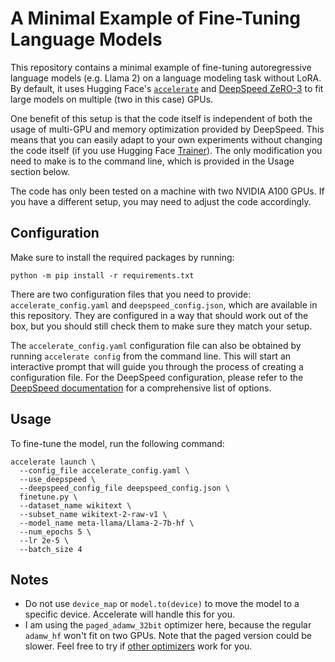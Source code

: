 # A Minimal Example of Fine-Tuning Language Models

This repository contains a minimal example of fine-tuning autoregressive language models (e.g. Llama 2) on a language modeling task without LoRA. By default, it uses Hugging Face's [`accelerate`](https://huggingface.co/docs/accelerate/en/index) and [DeepSpeed ZeRO-3](https://huggingface.co/docs/transformers/main/en/deepspeed) to fit large models on multiple (two in this case) GPUs.

One benefit of this setup is that the code itself is independent of both the usage of multi-GPU and memory optimization provided by DeepSpeed. This means that you can easily adapt to your own experiments without changing the code itself (if you use Hugging Face [Trainer](https://huggingface.co/docs/transformers/en/main_classes/trainer)). The only modification you need to make is to the command line, which is provided in the Usage section below.

The code has only been tested on a machine with two NVIDIA A100 GPUs. If you have a different setup, you may need to adjust the code accordingly.

## Configuration

Make sure to install the required packages by running:

```shell
python -m pip install -r requirements.txt
```

There are two configuration files that you need to provide: `accelerate_config.yaml` and `deepspeed_config.json`, which are available in this repository. They are configured in a way that should work out of the box, but you should still check them to make sure they match your setup.

The `accelerate_config.yaml` configuration file can also be obtained by running `accelerate config` from the command line. This will start an interactive prompt that will guide you through the process of creating a configuration file. For the DeepSpeed configuration, please refer to the [DeepSpeed documentation](https://www.deepspeed.ai/docs/config-json/) for a comprehensive list of options.

## Usage

To fine-tune the model, run the following command:

```shell
accelerate launch \
  --config_file accelerate_config.yaml \
  --use_deepspeed \
  --deepspeed_config_file deepspeed_config.json \
  finetune.py \
  --dataset_name wikitext \
  --subset_name wikitext-2-raw-v1 \
  --model_name meta-llama/Llama-2-7b-hf \
  --num_epochs 5 \
  --lr 2e-5 \
  --batch_size 4
```

## Notes

- Do not use `device_map` or `model.to(device)` to move the model to a specific device. Accelerate will handle this for you.
- I am using the `paged_adamw_32bit` optimizer here, because the regular `adamw_hf` won't fit on two GPUs. Note that the paged version could be slower. Feel free to try if [other optimizers](https://github.com/huggingface/transformers/blob/76fa17c1663a0efeca7208c20579833365584889/src/transformers/training_args.py#L146) work for you.
